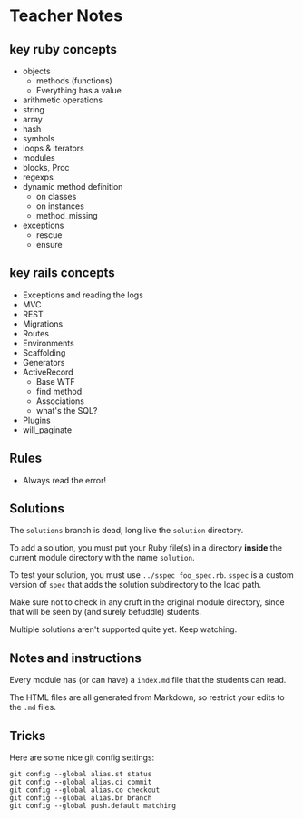 # Teacher Notes

## key ruby concepts
* objects
  * methods (functions)
  * Everything has a value
* arithmetic operations
* string
* array
* hash
* symbols
* loops & iterators
* modules
* blocks, Proc
* regexps
* dynamic method definition
  * on classes
  * on instances
  * method_missing
* exceptions
  * rescue
  * ensure

## key rails concepts
* Exceptions and reading the logs
* MVC
* REST
* Migrations
* Routes
* Environments
* Scaffolding
* Generators
* ActiveRecord
  * Base WTF
  * find method
  * Associations
  * what's the SQL?
* Plugins
 * will_paginate

## Rules
* Always read the error!

## Solutions

The `solutions` branch is dead; long live the `solution` directory. 

To add a solution, you must put your Ruby file(s) in a directory **inside** the current module directory with the name `solution`.

To test your solution, you must use `../sspec foo_spec.rb`. `sspec` is a custom version of `spec` that adds the solution subdirectory to the load path.

Make sure not to check in any cruft in the original module directory, since that will be seen by (and surely befuddle) students.

Multiple solutions aren't supported quite yet. Keep watching.

## Notes and instructions

Every module has (or can have) a `index.md` file that the students can read.

The HTML files are all generated from Markdown, so restrict your edits to the `.md` files.

## Tricks

Here are some nice git config settings:

    git config --global alias.st status
    git config --global alias.ci commit
    git config --global alias.co checkout
    git config --global alias.br branch
    git config --global push.default matching

